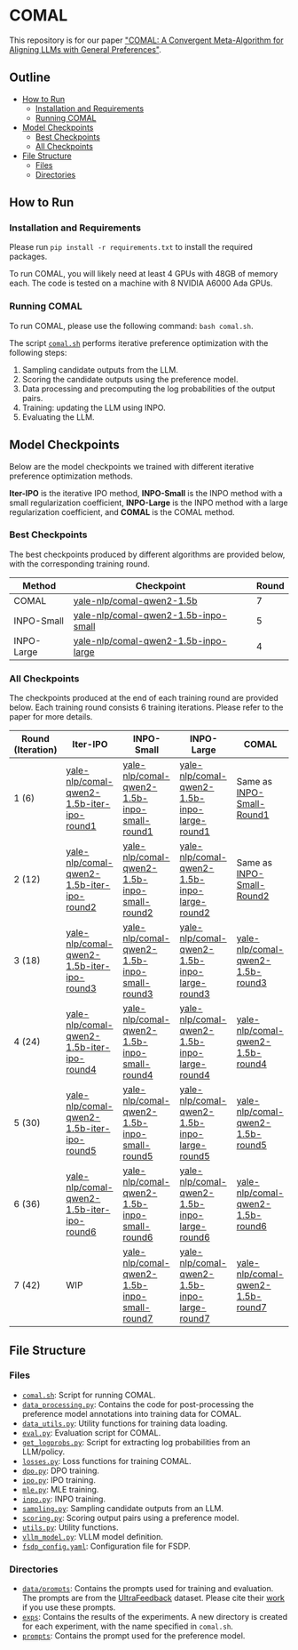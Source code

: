 # COMAL

This repository is for our paper ["COMAL: A Convergent Meta-Algorithm for Aligning LLMs with General Preferences"](http://arxiv.org/abs/2410.23223).

## Outline

- [How to Run](#how-to-run)
    - [Installation and Requirements](#installation-and-requirements)
    - [Running COMAL](#running-comal)
- [Model Checkpoints](#model-checkpoints)
    - [Best Checkpoints](#best-checkpoints)
    - [All Checkpoints](#all-checkpoints)
- [File Structure](#file-structure)
    - [Files](#files)
    - [Directories](#directories)

## How to Run

### Installation and Requirements
Please run `pip install -r requirements.txt` to install the required packages.

To run COMAL, you will likely need at least 4 GPUs with 48GB of memory each. The code is tested on a machine with 8 NVIDIA A6000 Ada GPUs.

### Running COMAL
To run COMAL, please use the following command: `bash comal.sh`.

The script [`comal.sh`](comal.sh) performs iterative preference optimization with the following steps:
1. Sampling candidate outputs from the LLM.
2. Scoring the candidate outputs using the preference model.
3. Data processing and precomputing the log probabilities of the output pairs.
4. Training: updating the LLM using INPO.
5. Evaluating the LLM.

## Model Checkpoints

Below are the model checkpoints we trained with different iterative preference optimization methods.

**Iter-IPO** is the iterative IPO method, **INPO-Small** is the INPO method with a small regularization coefficient, **INPO-Large** is the INPO method with a large regularization coefficient, and **COMAL** is the COMAL method.

### Best Checkpoints
The best checkpoints produced by different algorithms are provided below, with the corresponding training round.

| Method | Checkpoint | Round |
|--------|------------|-------|
| COMAL | [yale-nlp/comal-qwen2-1.5b](https://huggingface.co/yale-nlp/comal-qwen2-1.5b) | 7 |
| INPO-Small | [yale-nlp/comal-qwen2-1.5b-inpo-small](https://huggingface.co/yale-nlp/comal-qwen2-1.5b-inpo-small) | 5 |
| INPO-Large | [yale-nlp/comal-qwen2-1.5b-inpo-large](https://huggingface.co/yale-nlp/comal-qwen2-1.5b-inpo-large) | 4 |


### All Checkpoints
The checkpoints produced at the end of each training round are provided below.
Each training round consists 6 training iterations.
Please refer to the paper for more details.

| Round (Iteration) | Iter-IPO | INPO-Small | INPO-Large | COMAL |
|-------|----------|------------|------------|-------|
| 1 (6)    | [yale-nlp/comal-qwen2-1.5b-iter-ipo-round1](https://huggingface.co/yale-nlp/comal-qwen2-1.5b-iter-ipo-round1) | [yale-nlp/comal-qwen2-1.5b-inpo-small-round1](https://huggingface.co/yale-nlp/comal-qwen2-1.5b-inpo-small-round1) | [yale-nlp/comal-qwen2-1.5b-inpo-large-round1](https://huggingface.co/yale-nlp/comal-qwen2-1.5b-inpo-large-round1) | Same as [INPO-Small-Round1](https://huggingface.co/yale-nlp/comal-qwen2-1.5b-inpo-small-round1) |
| 2 (12)    | [yale-nlp/comal-qwen2-1.5b-iter-ipo-round2](https://huggingface.co/yale-nlp/comal-qwen2-1.5b-iter-ipo-round2) | [yale-nlp/comal-qwen2-1.5b-inpo-small-round2](https://huggingface.co/yale-nlp/comal-qwen2-1.5b-inpo-small-round2) | [yale-nlp/comal-qwen2-1.5b-inpo-large-round2](https://huggingface.co/yale-nlp/comal-qwen2-1.5b-inpo-large-round2) | Same as [INPO-Small-Round2](https://huggingface.co/yale-nlp/comal-qwen2-1.5b-inpo-small-round2) |
| 3 (18)    | [yale-nlp/comal-qwen2-1.5b-iter-ipo-round3](https://huggingface.co/yale-nlp/comal-qwen2-1.5b-iter-ipo-round3) | [yale-nlp/comal-qwen2-1.5b-inpo-small-round3](https://huggingface.co/yale-nlp/comal-qwen2-1.5b-inpo-small-round3) | [yale-nlp/comal-qwen2-1.5b-inpo-large-round3](https://huggingface.co/yale-nlp/comal-qwen2-1.5b-inpo-large-round3) | [yale-nlp/comal-qwen2-1.5b-round3](https://huggingface.co/yale-nlp/comal-qwen2-1.5b-round3) |
| 4 (24)   | [yale-nlp/comal-qwen2-1.5b-iter-ipo-round4](https://huggingface.co/yale-nlp/comal-qwen2-1.5b-iter-ipo-round4) | [yale-nlp/comal-qwen2-1.5b-inpo-small-round4](https://huggingface.co/yale-nlp/comal-qwen2-1.5b-inpo-small-round4) | [yale-nlp/comal-qwen2-1.5b-inpo-large-round4](https://huggingface.co/yale-nlp/comal-qwen2-1.5b-inpo-large-round4) | [yale-nlp/comal-qwen2-1.5b-round4](https://huggingface.co/yale-nlp/comal-qwen2-1.5b-round4) |
| 5 (30)    | [yale-nlp/comal-qwen2-1.5b-iter-ipo-round5](https://huggingface.co/yale-nlp/comal-qwen2-1.5b-iter-ipo-round5) | [yale-nlp/comal-qwen2-1.5b-inpo-small-round5](https://huggingface.co/yale-nlp/comal-qwen2-1.5b-inpo-small-round5) | [yale-nlp/comal-qwen2-1.5b-inpo-large-round5](https://huggingface.co/yale-nlp/comal-qwen2-1.5b-inpo-large-round5) | [yale-nlp/comal-qwen2-1.5b-round5](https://huggingface.co/yale-nlp/comal-qwen2-1.5b-round5) |
| 6 (36)    | [yale-nlp/comal-qwen2-1.5b-iter-ipo-round6](https://huggingface.co/yale-nlp/comal-qwen2-1.5b-iter-ipo-round6) | [yale-nlp/comal-qwen2-1.5b-inpo-small-round6](https://huggingface.co/yale-nlp/comal-qwen2-1.5b-inpo-small-round6) | [yale-nlp/comal-qwen2-1.5b-inpo-large-round6](https://huggingface.co/yale-nlp/comal-qwen2-1.5b-inpo-large-round6) | [yale-nlp/comal-qwen2-1.5b-round6](https://huggingface.co/yale-nlp/comal-qwen2-1.5b-round6) |
| 7 (42)    | WIP | [yale-nlp/comal-qwen2-1.5b-inpo-small-round7](https://huggingface.co/yale-nlp/comal-qwen2-1.5b-inpo-small-round7) | [yale-nlp/comal-qwen2-1.5b-inpo-large-round7](https://huggingface.co/yale-nlp/comal-qwen2-1.5b-inpo-large-round7) | [yale-nlp/comal-qwen2-1.5b-round7](https://huggingface.co/yale-nlp/comal-qwen2-1.5b-round7) |

## File Structure

### Files

- [`comal.sh`](comal.sh): Script for running COMAL.
- [`data_processing.py`](data_processing.py): Contains the code for post-processing the preference model annotations into training data for COMAL.
- [`data_utils.py`](data_utils.py): Utility functions for training data loading.
- [`eval.py`](eval.py): Evaluation script for COMAL.
- [`get_logprobs.py`](get_logprobs.py): Script for extracting log probabilities from an LLM/policy.
- [`losses.py`](losses.py): Loss functions for training COMAL.
- [`dpo.py`](dpo.py): DPO training.
- [`ipo.py`](ipo.py): IPO training.
- [`mle.py`](mle.py): MLE training.
- [`inpo.py`](inpo.py): INPO training.
- [`sampling.py`](sampling.py): Sampling candidate outputs from an LLM.
- [`scoring.py`](scoring.py): Scoring output pairs using a preference model.
- [`utils.py`](utils.py): Utility functions.
- [`vllm_model.py`](vllm_model.py): VLLM model definition.
- [`fsdp_config.yaml`](fsdp_config.yaml): Configuration file for FSDP.

### Directories
- [`data/prompts`](data/prompts): Contains the prompts used for training and evaluation. The prompts are from the [UltraFeedback](https://huggingface.co/datasets/openbmb/UltraFeedback) dataset. Please cite their [work](https://arxiv.org/abs/2310.01377) if you use these prompts.
- [`exps`](exps): Contains the results of the experiments. A new directory is created for each experiment, with the name specified in `comal.sh`.
- [`prompts`](prompts): Contains the prompt used for the preference model.
